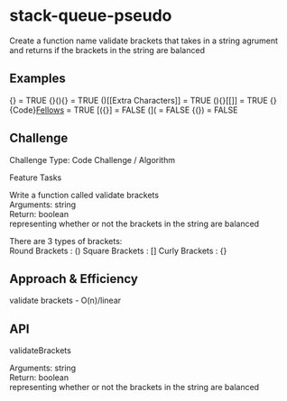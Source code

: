 # stack-queue-pseudo
<!-- Short summary or background information -->
Create a function name validate brackets that takes in a string agrument and returns if the brackets in the string are balanced

## Examples
{} = TRUE
{}(){} = TRUE
()[[Extra Characters]] = TRUE
(){}[[]] = TRUE
{}{Code}[Fellows](()) =	TRUE
[({}] =	FALSE
(](	= FALSE
{(}) = FALSE

## Challenge
<!-- Description of the challenge -->
Challenge Type: Code Challenge / Algorithm  


Feature Tasks  


Write a function called validate brackets  
Arguments: string  
Return: boolean  
representing whether or not the brackets in the string are balanced  


There are 3 types of brackets:  
Round Brackets : ()
Square Brackets : []
Curly Brackets : {}

## Approach & Efficiency
<!-- What approach did you take? Why? What is the Big O space/time for this approach? -->
validate brackets - O(n)/linear 



## API
<!-- Description of each method publicly available to your Linked List -->

validateBrackets  


Arguments: string  
Return: boolean  
representing whether or not the brackets in the string are balanced  



